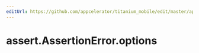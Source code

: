 ```yaml
---
editUrl: https://github.com/appcelerator/titanium_mobile/edit/master/apidoc/NodeJS/assert.yml
---
```

# assert.AssertionError.options

<TypeHeader/>

<ApiDocs/>
